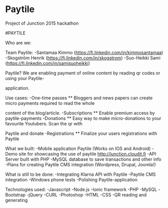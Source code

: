 # Paytile
Project of Junction 2015 hackathon

#PAYTILE


Who are we:

Team Paytile:
-Santamaa Kimmo (https://fi.linkedin.com/in/kimmosantamaa)
-Skogström Henrik (https://fi.linkedin.com/in/skogstrom)
-Suo-Heikki Sami (https://fi.linkedin.com/in/samisuoheikki)


Paytile?
We are enabling payment of online content by reading qr codes or using your Paytile-

application.


Use cases:
-One-time passes
** Bloggers and news papers can create micro payments required to read the whole 

content of the blog/article.
-Subscriptions
** Enable premium access by paytile-payments
-Donations
** Easy way to make micro-donations to your favourite Youtubers. Scan the qr with 

Paytile and donate
-Registrations
** Finalize your users registrations with Paytile


What we built:
-Mobile application Paytile (Works on IOS and Android)
-Demo site for showcasing the use of paytile http://junction.cloudit.fi
-API Server built with PHP
-MySQL database to save transactions and other info
-Plans for creating Paytile CMS integration (Wordpress, Drupal, Joomla!)

What is still to be done:
-Integrating Klarna API with Paytile
-Paytile CMS integration
-Windows phone tests
-Polishing Paytile-application



Technologies used:
-Javascript
-Node.js
-Ionic framework
-PHP
-MySQL
-Bootstrap
-jQuery
-CURL 
-Photoshop
-HTML
-CSS
-QR reading and generating

